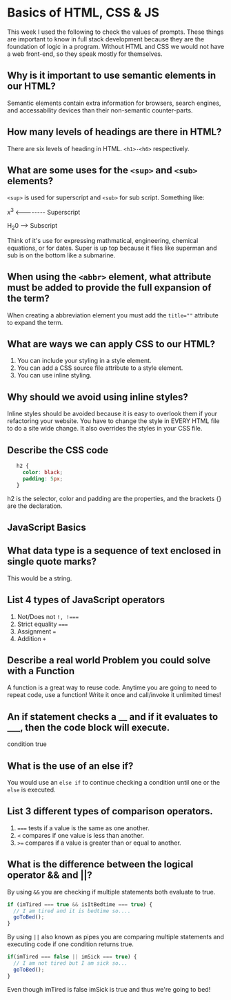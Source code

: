 # Basics of HTML, CSS & JS

This week I used the following to check the values of prompts. These things are important to know in full stack development because
they are the foundation of logic in a program. Without HTML and CSS we would not have a web front-end, so they speak mostly for themselves.

## Why is it important to use semantic elements in our HTML?

Semantic elements contain extra information for browsers, search engines, and accessability devices than their non-semantic counter-parts.

## How many levels of headings are there in HTML?

There are six levels of heading in HTML. `<h1>-<h6>` respectively.

## What are some uses for the `<sup>` and `<sub>` elements?

`<sup>` is used for superscript and `<sub>` for sub script. Something like:

$x^3$ <-------- Superscript

H<sub>2</sub>0 --> Subscript

Think of it's use for expressing mathmatical, engineering, chemical equations, or for dates. Super is up top because it flies like superman and sub is on the bottom like a submarine.

## When using the `<abbr>` element, what attribute must be added to provide the full expansion of the term?

When creating a abbreviation element you must add the `title=""` attribute to expand the term.

## What are ways we can apply CSS to our HTML?

1. You can include your styling in a style element.
2. You can add a CSS source file attribute to a style element.
3. You can use inline styling.

## Why should we avoid using inline styles?

Inline styles should be avoided because it is easy to overlook them if your refactoring your website. You have
to change the style in EVERY HTML file to do a site wide change. It also overrides the styles in your CSS file.

## Describe the CSS code

```css
   h2 {
     color: black;
     padding: 5px;
   }
```

h2 is the selector, color and padding are the properties, and the brackets {} are the declaration.

## JavaScript Basics

## What data type is a sequence of text enclosed in single quote marks?

This would be a string.

## List 4 types of JavaScript operators

1. Not/Does not `!, !===`
2. Strict equality `===`
3. Assignment `=`
4. Addition `+`

## Describe a real world Problem you could solve with a Function

A function is a great way to reuse code. Anytime you are going to need to repeat code, use a function! Write it once and call/invoke it
unlimited times!

## An if statement checks a __ and if it evaluates to ___, then the code block will execute.

condition true

## What is the use of an else if?

You would use an `else if` to continue checking a condition until one or the `else` is executed.

## List 3 different types of comparison operators.

1. `===` tests if a value is the same as one another.
2. `<` compares if one value is less than another.
3. `>=` compares if a value is greater than or equal to another.

## What is the difference between the logical operator && and ||?

By using `&&` you are checking if multiple statements both evaluate to true.

```Javascript
if (imTired === true && isItBedtime === true) {
  // I am tired and it is bedtime so....
  goToBed();
}
```

By using `||` also known as pipes you are comparing multiple statements and executing code if one condition returns true.

```Javascript
if(imTired === false || imSick === true) {
  // I am not tired but I am sick so...
  goToBed();
}
```

Even though imTired is false imSick is true and thus we're going to bed!
